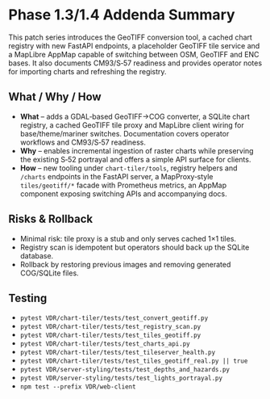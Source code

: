 # Phase 1.3/1.4 Addenda Summary

This patch series introduces the GeoTIFF conversion tool, a cached chart
registry with new FastAPI endpoints, a placeholder GeoTIFF tile service and a
MapLibre AppMap capable of switching between OSM, GeoTIFF and ENC bases. It also
documents CM93/S‑57 readiness and provides operator notes for importing charts
and refreshing the registry.

## What / Why / How

- **What** – adds a GDAL‐based GeoTIFF→COG converter, a SQLite chart registry, a
  cached GeoTIFF tile proxy and MapLibre client wiring for base/theme/mariner
  switches. Documentation covers operator workflows and CM93/S‑57 readiness.
- **Why** – enables incremental ingestion of raster charts while preserving the
  existing S‑52 portrayal and offers a simple API surface for clients.
- **How** – new tooling under `chart-tiler/tools`, registry helpers and
  `/charts` endpoints in the FastAPI server, a MapProxy‑style `tiles/geotiff/*`
  facade with Prometheus metrics, an AppMap component exposing switching APIs and
  accompanying docs.

## Risks & Rollback

- Minimal risk: tile proxy is a stub and only serves cached 1×1 tiles.
- Registry scan is idempotent but operators should back up the SQLite database.
- Rollback by restoring previous images and removing generated COG/SQLite files.

## Testing

- `pytest VDR/chart-tiler/tests/test_convert_geotiff.py`
- `pytest VDR/chart-tiler/tests/test_registry_scan.py`
- `pytest VDR/chart-tiler/tests/test_tiles_geotiff.py`
- `pytest VDR/chart-tiler/tests/test_charts_api.py`
- `pytest VDR/chart-tiler/tests/test_tileserver_health.py`
- `pytest VDR/chart-tiler/tests/test_tiles_geotiff_real.py || true`
- `pytest VDR/server-styling/tests/test_depths_and_hazards.py`
- `pytest VDR/server-styling/tests/test_lights_portrayal.py`
- `npm test --prefix VDR/web-client`
